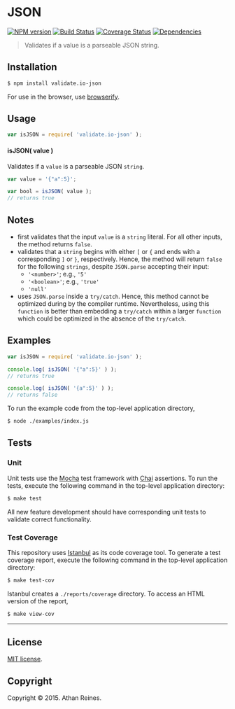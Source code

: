 JSON
===
[![NPM version][npm-image]][npm-url] [![Build Status][travis-image]][travis-url] [![Coverage Status][coveralls-image]][coveralls-url] [![Dependencies][dependencies-image]][dependencies-url]

> Validates if a value is a parseable JSON string.


## Installation

``` bash
$ npm install validate.io-json
```

For use in the browser, use [browserify](https://github.com/substack/node-browserify).


## Usage

``` javascript
var isJSON = require( 'validate.io-json' );
```

#### isJSON( value )

Validates if a `value` is a parseable JSON `string`.

``` javascript
var value = '{"a":5}';

var bool = isJSON( value );
// returns true
```

## Notes

*	first validates that the input `value` is a `string` literal. For all other inputs, the method returns `false`.
*	validates that a `string` begins with either `[` or `{` and ends with a corresponding `]` or `}`, respectively. Hence, the method will return `false` for the following `strings`, despite `JSON.parse` accepting their input:
	-	`'<number>'`; e.g., `'5'`
	-	`'<boolean>'`; e.g., `'true'`
	-	`'null'`
*	uses `JSON.parse` inside a `try/catch`. Hence, this method cannot be optimized during by the compiler runtime. Nevertheless, using this `function` is better than embedding a `try/catch` within a larger `function` which could be optimized in the absence of the `try/catch`.



## Examples

``` javascript
var isJSON = require( 'validate.io-json' );

console.log( isJSON( '{"a":5}' ) );
// returns true

console.log( isJSON( '{a":5}' ) );
// returns false
```

To run the example code from the top-level application directory,

``` bash
$ node ./examples/index.js
```


## Tests

### Unit

Unit tests use the [Mocha](http://mochajs.org) test framework with [Chai](http://chaijs.com) assertions. To run the tests, execute the following command in the top-level application directory:

``` bash
$ make test
```

All new feature development should have corresponding unit tests to validate correct functionality.


### Test Coverage

This repository uses [Istanbul](https://github.com/gotwarlost/istanbul) as its code coverage tool. To generate a test coverage report, execute the following command in the top-level application directory:

``` bash
$ make test-cov
```

Istanbul creates a `./reports/coverage` directory. To access an HTML version of the report,

``` bash
$ make view-cov
```


---
## License

[MIT license](http://opensource.org/licenses/MIT). 


## Copyright

Copyright &copy; 2015. Athan Reines.


[npm-image]: http://img.shields.io/npm/v/validate.io-json.svg
[npm-url]: https://npmjs.org/package/validate.io-json

[travis-image]: http://img.shields.io/travis/validate-io/json/master.svg
[travis-url]: https://travis-ci.org/validate-io/json

[coveralls-image]: https://img.shields.io/coveralls/validate-io/json/master.svg
[coveralls-url]: https://coveralls.io/r/validate-io/json?branch=master

[dependencies-image]: http://img.shields.io/david/validate-io/json.svg
[dependencies-url]: https://david-dm.org/validate-io/json

[dev-dependencies-image]: http://img.shields.io/david/dev/validate-io/json.svg
[dev-dependencies-url]: https://david-dm.org/dev/validate-io/json

[github-issues-image]: http://img.shields.io/github/issues/validate-io/json.svg
[github-issues-url]: https://github.com/validate-io/json/issues
